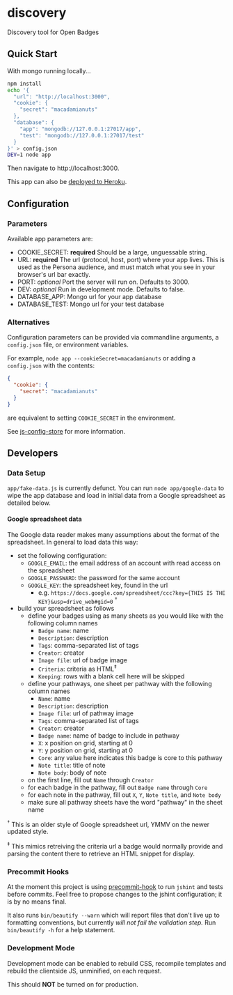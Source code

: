 discovery
=========

Discovery tool for Open Badges

## Quick Start

With mongo running locally...  

```bash
npm install
echo '{  
  "url": "http://localhost:3000",
  "cookie": {
    "secret": "macadamianuts"
  },
  "database": {
    "app": "mongodb://127.0.0.1:27017/app",
    "test": "mongodb://127.0.0.1:27017/test"
  }
}' > config.json
DEV=1 node app
```

Then navigate to http://localhost:3000.

This app can also be [deployed to Heroku](https://devcenter.heroku.com/articles/getting-started-with-nodejs#deploy-your-application-to-heroku).

## Configuration

### Parameters

Available app parameters are:

* COOKIE_SECRET: **required** Should be a large, unguessable string.
* URL: **required** The url (protocol, host, port) where your app lives. This is used as the Persona audience, and must match what you see in your browser's url bar exactly.
* PORT: *optional* Port the server will run on. Defaults to 3000.
* DEV: *optional* Run in development mode. Defaults to false.
* DATABASE_APP: Mongo url for your app database
* DATABASE_TEST: Mongo url for your test database

### Alternatives

Configuration parameters can be provided via commandline arguments, a `config.json` file, or environment variables.

For example, ```node app --cookieSecret=macadamianuts``` or adding a `config.json` with the contents:

```json
{
  "cookie": {
    "secret": "macadamianuts"
  }
}
```

are equivalent to setting `COOKIE_SECRET` in the environment.

See [js-config-store](https://github.com/andrewhayward/js-config-store#config-store) for more information.

## Developers

### Data Setup

`app/fake-data.js` is currently defunct. You can run `node app/google-data` to wipe the app database and load in initial
data from a Google spreadsheet as detailed below.

#### Google spreadsheet data

The Google data reader makes many assumptions about the format of the spreadsheet. In general to load data this way:

* set the following configuration:
    * `GOOGLE_EMAIL`: the email address of an account with read access on the spreadsheet
    * `GOOGLE_PASSWARD`: the password for the same account
    * `GOOGLE_KEY`: the spreadsheet key, found in the url
        * e.g. `https://docs.google.com/spreadsheet/ccc?key={THIS IS THE KEY}&usp=drive_web#gid=0` <sup>†</sup>
* build your spreadsheet as follows
    * define your badges using as many sheets as you would like with the following column names
        * `Badge name`: name
        * `Description`: description
        * `Tags`: comma-separated list of tags
        * `Creator`: creator
        * `Image file`: url of badge image
        * `Criteria`: criteria as HTML<sup>‡</sup>
        * `Keeping`: rows with a blank cell here will be skipped
    * define your pathways, one sheet per pathway with the following column names
        * `Name`: name
        * `Description`: description
        * `Image file`: url of pathway image
        * `Tags`: comma-separated list of tags
        * `Creator`: creator
        * `Badge name`: name of badge to include in pathway
        * `X`: x position on grid, starting at 0
        * `Y`: y position on grid, starting at 0
        * `Core`: any value here indicates this badge is core to this pathway
        * `Note title`: title of note
        * `Note body`: body of note
    * on the first line, fill out `Name` through `Creator`
    * for each badge in the pathway, fill out `Badge name` through `Core`
    * for each note in the pathway, fill out `X`, `Y`, `Note title`, and `Note body`
    * make sure all pathway sheets have the word "pathway" in the sheet name

<sup>†</sup> This is an older style of Google spreadsheet url, YMMV on the newer updated style.

<sup>‡</sup> This mimics retreiving the criteria url a badge would normally provide and parsing the content there to retrieve an HTML snippet for display.

### Precommit Hooks

At the moment this project is using [precommit-hook](https://github.com/nlf/precommit-hook) to run `jshint` and tests
before commits. Feel free to propose changes to the jshint configuration; it is by no means final.

It also runs `bin/beautify --warn` which will report files that don't live up to formatting conventions, but currently
*will not fail the validation step.* Run `bin/beautify -h` for a help statement.

### Development Mode

Development mode can be enabled to rebuild CSS, recompile templates and rebuild the clientside JS, unminified, on each
request. 

This should **NOT** be turned on for production.

